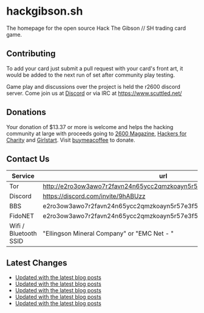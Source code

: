 # hackgibson.sh
The homepage for the open source Hack The Gibson // SH trading card game.


## Contributing

To add your card just submit a pull request with your card's front art, it would be added to the next run of set after community play testing.

Game play and discussions over the project is held the r2600 discord server. Come join us at [Discord](https://discord.com/invite/9hABUzz) or via IRC at https://www.scuttled.net/


## Donations

Your donation of $13.37 or more is welcome and helps the hacking community at large with proceeds going to [2600 Magazine](https://2600.com/), [Hackers for Charity](https://hackersforcharity.org) and [Girlstart](https://girlstart.org).  Visit [buymeacoffee](https://www.buymeacoffee.com/hackgibson.sh) to donate.


## Contact Us

Service | url
-|-
Tor | http://e2ro3ow3awo7r2favn24n65ycc2qmzkoayn5r57e3f56nvjwdcgg32ad.onion
Discord | https://discord.com/invite/9hABUzz
BBS | e2ro3ow3awo7r2favn24n65ycc2qmzkoayn5r57e3f56nvjwdcgg32ad.onion:23
FidoNET | e2ro3ow3awo7r2favn24n65ycc2qmzkoayn5r57e3f56nvjwdcgg32ad.onion:24554
Wifi / Bluetooth SSID | "Ellingson Mineral Company" or "EMC Net - <fidonet address>"

## Latest Changes
<!-- BLOG-POST-LIST:START -->
- [Updated with the latest blog posts](https://github.com/DFW2600/hackgibson.sh/commit/921682238835173329a43a31f8823aefcd75a445)
- [Updated with the latest blog posts](https://github.com/DFW2600/hackgibson.sh/commit/af7d077e5adf4f19e406eb2f8cf2cde0bd632cd6)
- [Updated with the latest blog posts](https://github.com/DFW2600/hackgibson.sh/commit/e0fb5835ff5c62c8fbf9dca3b76cd0605c2b0d4b)
- [Updated with the latest blog posts](https://github.com/DFW2600/hackgibson.sh/commit/942230a6d9652a291224207fcf625922e2a1c7c1)
- [Updated with the latest blog posts](https://github.com/DFW2600/hackgibson.sh/commit/f92ebf4b5fc406a098df08c22731aa3533a02a6f)
<!-- BLOG-POST-LIST:END -->
